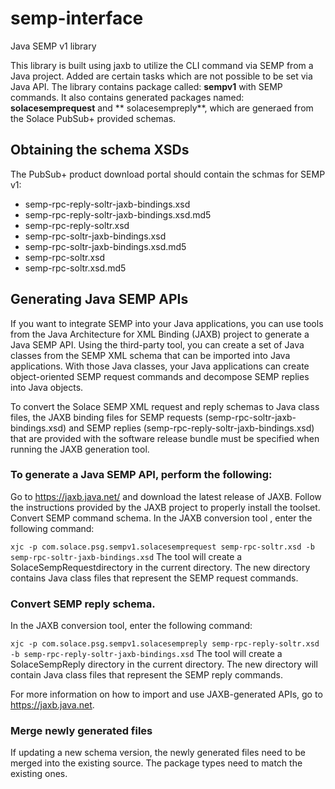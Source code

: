# semp-interface
Java SEMP v1 library

This library is built using jaxb to utilize the CLI command via SEMP from a Java project. Added are certain tasks which are not possible to be set via Java API. The library contains package called: **sempv1** with SEMP commands.
It also contains generated packages named: **solacesemprequest** and ** solacesempreply**, which are generaed from the Solace PubSub+ provided schemas.  

## Obtaining the schema XSDs

The PubSub+ product download portal should contain the schmas for SEMP v1:
- semp-rpc-reply-soltr-jaxb-bindings.xsd
- semp-rpc-reply-soltr-jaxb-bindings.xsd.md5
- semp-rpc-reply-soltr.xsd
- semp-rpc-soltr-jaxb-bindings.xsd
- semp-rpc-soltr-jaxb-bindings.xsd.md5
- semp-rpc-soltr.xsd
- semp-rpc-soltr.xsd.md5 

## Generating Java SEMP APIs
If you want to integrate SEMP into your Java applications, you can use tools from the Java Architecture for XML Binding (JAXB) project to generate a Java SEMP API. Using the third-party tool, you can create a set of Java classes from the SEMP XML schema that can be imported into Java applications. With those Java classes, your Java applications can create object-oriented SEMP request commands and decompose SEMP replies into Java objects.

To convert the Solace SEMP XML request and reply schemas to Java class files, the JAXB binding files for SEMP requests (semp-rpc-soltr-jaxb-bindings.xsd) and SEMP replies (semp-rpc-reply-soltr-jaxb-bindings.xsd) that are provided with the software release bundle must be specified when running the JAXB generation tool.

### To generate a Java SEMP API, perform the following:

Go to https://jaxb.java.net/ and download the latest release of JAXB.
Follow the instructions provided by the JAXB project to properly install the toolset.
Convert SEMP command schema.
In the JAXB conversion tool , enter the following command:

`xjc -p com.solace.psg.sempv1.solacesemprequest semp-rpc-soltr.xsd -b semp-rpc-soltr-jaxb-bindings.xsd`
The tool will create a SolaceSempRequestdirectory in the current directory. The new directory contains Java class files that represent the SEMP request commands.

### Convert SEMP reply schema.
In the JAXB conversion tool, enter the following command:

`xjc -p com.solace.psg.sempv1.solacesempreply semp-rpc-reply-soltr.xsd -b semp-rpc-reply-soltr-jaxb-bindings.xsd`
The tool will create a SolaceSempReply directory in the current directory. The new directory will contain Java class files that represent the SEMP reply commands.

For more information on how to import and use JAXB-generated APIs, go to https://jaxb.java.net.

### Merge newly generated files

If updating a new schema version, the newly generated files need to be merged into the existing source. The package types need to match the existing ones.
